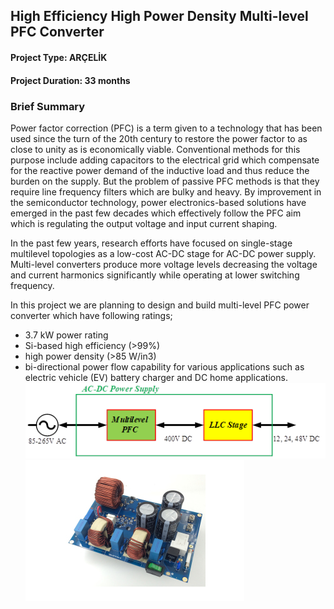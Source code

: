 ## High Efficiency High Power Density Multi-level PFC Converter 
#### Project Type: ARÇELİK 
#### Project Duration: 33 months

### Brief Summary
Power factor correction (PFC) is a term given to a technology that has been used since the turn of the 20th century to restore the power factor to as close to unity as is economically viable. Conventional methods for this purpose include adding capacitors to the electrical grid which compensate for the reactive power demand of the inductive load and thus reduce the burden on the supply. But the problem of passive PFC methods is that they require line frequency filters which are bulky and heavy. By improvement in the semiconductor technology, power electronics-based solutions have emerged in the past few decades which effectively follow the PFC aim which is regulating the output voltage and input current shaping. 

In the past few years, research efforts have focused on single-stage multilevel topologies as a low-cost AC-DC stage for AC-DC power supply. Multi-level converters produce more voltage levels decreasing the voltage and current harmonics significantly while operating at lower switching frequency. 

In this project we are planning to design and build multi-level PFC power converter which have following ratings;
* 3.7 kW power rating
* Si-based high efficiency (>99%)
* high power density (>85 W/in3) 
* bi-directional power flow capability 
for various applications such as electric vehicle (EV) battery charger and DC home applications.
![pfc1](/PFC.png)
![pfc1](/PFC2.jpg)
